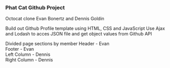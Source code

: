 ### Phat Cat Github Project

Octocat clone
Evan Bonertz and Dennis Goldin

Build out Github Profile template using HTML, CSS and JavaScript
Use Ajax and Lodash to acces JSON file and get object values from Github API

Divided page sections by member
Header - Evan <br>
Footer - Evan <br>
Left Column - Dennis <br>
Right Column - Dennis <br>




